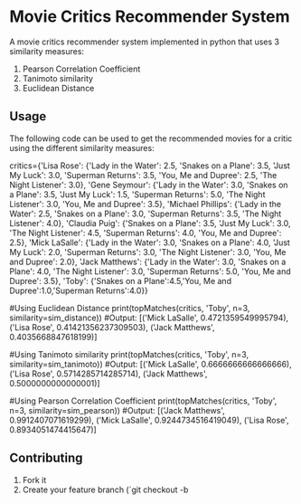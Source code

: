 # Movie Critics Recommender System
A movie critics recommender system implemented in python that uses 3 similarity measures:

1. Pearson Correlation Coefficient
2. Tanimoto similarity
3. Euclidean Distance
## Usage
The following code can be used to get the recommended movies for a critic using the different similarity measures:


critics={'Lisa Rose': {'Lady in the Water': 2.5, 'Snakes on a Plane': 3.5,
 'Just My Luck': 3.0, 'Superman Returns': 3.5, 'You, Me and Dupree': 2.5, 
 'The Night Listener': 3.0},
'Gene Seymour': {'Lady in the Water': 3.0, 'Snakes on a Plane': 3.5, 
 'Just My Luck': 1.5, 'Superman Returns': 5.0, 'The Night Listener': 3.0, 
 'You, Me and Dupree': 3.5}, 
'Michael Phillips': {'Lady in the Water': 2.5, 'Snakes on a Plane': 3.0,
 'Superman Returns': 3.5, 'The Night Listener': 4.0},
'Claudia Puig': {'Snakes on a Plane': 3.5, 'Just My Luck': 3.0,
 'The Night Listener': 4.5, 'Superman Returns': 4.0, 
 'You, Me and Dupree': 2.5},
'Mick LaSalle': {'Lady in the Water': 3.0, 'Snakes on a Plane': 4.0, 
 'Just My Luck': 2.0, 'Superman Returns': 3.0, 'The Night Listener': 3.0,
 'You, Me and Dupree': 2.0}, 
'Jack Matthews': {'Lady in the Water': 3.0, 'Snakes on a Plane': 4.0,
 'The Night Listener': 3.0, 'Superman Returns': 5.0, 'You, Me and Dupree': 3.5},
'Toby': {'Snakes on a Plane':4.5,'You, Me and Dupree':1.0,'Superman Returns':4.0}}

#Using Euclidean Distance
print(topMatches(critics, 'Toby', n=3, similarity=sim_distance))
#Output: [('Mick LaSalle', 0.4721359549995794), ('Lisa Rose', 0.41421356237309503), ('Jack Matthews', 0.4035668847618199)]

#Using Tanimoto similarity
print(topMatches(critics, 'Toby', n=3, similarity=sim_tanimoto))
#Output: [('Mick LaSalle', 0.6666666666666666), ('Lisa Rose', 0.5714285714285714), ('Jack Matthews', 0.5000000000000001)]

#Using Pearson Correlation Coefficient
print(topMatches(critics, 'Toby', n=3, similarity=sim_pearson))
#Output: [('Jack Matthews', 0.9912407071619299), ('Mick LaSalle', 0.9244734516419049), ('Lisa Rose', 0.8934051474415647)]


## Contributing
1. Fork it
2. Create your feature branch (`git checkout -b
